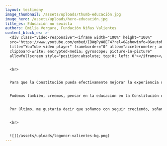 ```yaml
---
layout: testimony
image_thumbnail: /assets/uploads/thumb-educación.jpg
image_hero: /assets/uploads/hero-educación.jpg
title_es: Educación no sexista
authors: Emilia Vergara, Fundación Niñas Valientes
content_block_es: >-
  <div class="video-responsive"><iframe width="100%" height="100%"
  src="https://www.youtube.com/embed/IBWgPyW8EF4?rel=0&showinfo=0&autohide=1&modestbranding=1"
  title="YouTube video player" frameborder="0" allow="accelerometer; autoplay;
  clipboard-write; encrypted-media; gyroscope; picture-in-picture"
  allowfullscreen style="position:absolute; top:0; left: 0"></iframe></div>


  <br>


  Para que la Constitución pueda efectivamente mejorar la experiencia de vida de las mujeres, creemos que es fundamental lograr la equidad de género desde la niñez a través de la educación. Por lo mismo creemos que necesitamos crear espacios y también proyectos para prevenir la violencia de género, disminuir las desigualdades a través de, por un lado, el desarrollo socio-emocional, y por otro, la salud mental obviamente desde una perspectiva de género a través de lo largo de las distintas etapas de la niñez y adolescencia. Y así mismo creemos que entonces la Constitución debe marcar un precedente en profundizar de manera colectiva el pensamiento crítico sobre las desigualdades de género y así garantizar que seamos capaces de entregar una educación que sea libre de violencias y que permita al desarrollo pleno de la niñez. De igual modo creemos que estamos en un contexto en el que podemos pensar un modelo educativo distinto, un modelo no sexista, que implica aventurarnos a construir una forma distinta de entender y responsabilizarnos de cuestionar, de eliminar las violencias, las desigualdades dentro del espacio educativo. De esta forma podemos generar una educación que sea transformadora, que sea libre de discriminaciones.


  Podemos también, creemos, pensar en la educación en la Constitución de una manera socio-emocional que ponga en el centro la posibilidad de desarrollarnos de manera integral, de pensar en nuestro bienestar emocional, y pensar cómo nos podemos vincular y desenvolvernos de una forma distinta, colaborativa, sorora entre los distintos factores de la sociedad. Entonces, como Fundación Niñas Valientes, ya venimos trabajando durante varios años en romper estos paradigmas, en romper y entender que la educación requieren de una nueva construcción, requiere de un modelo que permita garantizar una vida libre de violencias para todos, todas y todes. Creemos que si pensamos en una sociedad más justa en todes quienes habitamos en esta sociedad, tenemos que pensar en un modelo que derribe estereotipos de género, como por ejemplo el proyecto que nos están planteando el de las Señoras Juanitas. Entonces esta nueva Constitución debe poner también en el centro los cuidados, garantizar la posibilidad de educar y de criar en equidad de género, y obviamente reevaluar los sistemas de cuidado, dándole el valor social y el valor económico que estos tienen.


  Por último, me gustaría decir que soñamos con seguir creciendo, soñamos con aportar a esta transformación social. Creemos que este momento histórico en el que estamos redactando una nueva Constitución debiera generar instancias en las que de manera colectiva repensemos cómo queremos que el modelo educativo sea, cómo queremos incorporar nuevas miradas, y cómo, entre todos, todas y todes, podemos aportar a que la niñez y la adolescencia vivan en espacios que no les violenten y vivan en espacios que les permitan su desarrollo pleno.


  <br>


  ![](/assets/uploads/logonor-valientes-bg.png)
---
```

